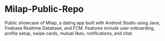 # Milap-Public-Repo
Public showcase of Milap, a dating app built with Android Studio using Java, Firebase Realtime Database, and FCM. Features include user onboarding, profile setup, swipe cards, mutual likes, notifications, and chat.
